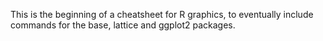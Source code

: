 This is the beginning of a cheatsheet for R graphics, to eventually include commands for the base, lattice and ggplot2 packages.

